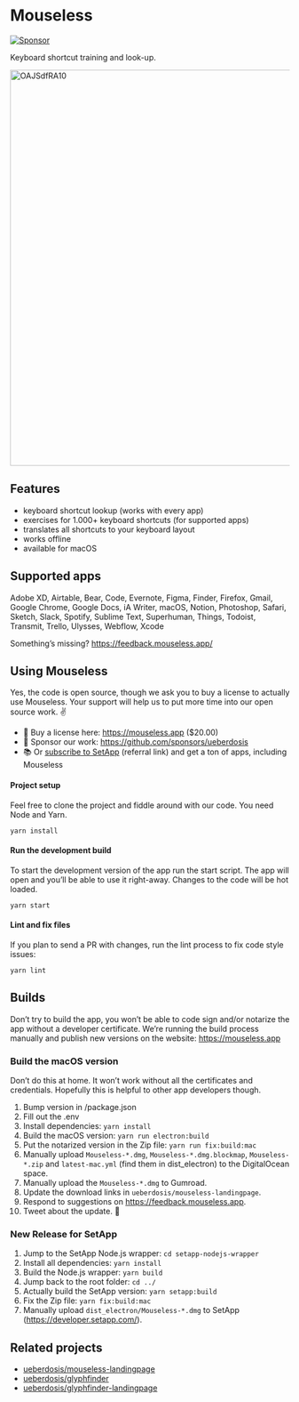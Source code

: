 # Mouseless

[![Sponsor](https://img.shields.io/static/v1?label=Sponsor&message=%E2%9D%A4&logo=GitHub)](https://github.com/sponsors/ueberdosis)

Keyboard shortcut training and look-up.

<img width="712" alt="OAJSdfRA10" src="https://user-images.githubusercontent.com/2500670/87651207-08ad2780-c753-11ea-91e7-5f8c32fa1fa1.png">

## Features

* keyboard shortcut lookup (works with every app)
* exercises for 1.000+ keyboard shortcuts (for supported apps)
* translates all shortcuts to your keyboard layout
* works offline
* available for macOS

## Supported apps

Adobe XD, Airtable, Bear, Code, Evernote, Figma, Finder, Firefox, Gmail, Google Chrome, Google Docs, iA Writer, macOS, Notion, Photoshop, Safari, Sketch, Slack, Spotify, Sublime Text, Superhuman, Things, Todoist, Transmit, Trello, Ulysses, Webflow, Xcode

Something’s missing? https://feedback.mouseless.app/

## Using Mouseless

Yes, the code is open source, though we ask you to buy a license to actually use Mouseless. Your support will help us to put more time into our open source work. ✌️

* 🤑 Buy a license here: https://mouseless.app ($20.00)
* 💝 Sponsor our work: https://github.com/sponsors/ueberdosis
* 📚️ Or [subscribe to SetApp](https://go.setapp.com/stp268?refAppID=379&utm_medium=available_on_setapp_button&utm_source=388&utm_campaign=https://github.com/ueberdosis/mouseless) (referral link) and get a ton of apps, including Mouseless

#### Project setup

Feel free to clone the project and fiddle around with our code. You need Node and Yarn.

```
yarn install
```

#### Run the development build

To start the development version of the app run the start script. The app will open and you’ll be able to use it right-away. Changes to the code will be hot loaded.

```
yarn start
```

#### Lint and fix files

If you plan to send a PR with changes, run the lint process to fix code style issues:

```
yarn lint
```

## Builds

Don’t try to build the app, you won’t be able to code sign and/or notarize the app without a developer certificate. We’re running the build process manually and publish new versions on the website: https://mouseless.app

### Build the macOS version

Don’t do this at home. It won’t work without all the certificates and credentials. Hopefully this is helpful to other app developers though.

1. Bump version in /package.json
2. Fill out the .env
3. Install dependencies: `yarn install`
4. Build the macOS version: `yarn run electron:build`
5. Put the notarized version in the Zip file: `yarn run fix:build:mac`
6. Manually upload `Mouseless-*.dmg`, `Mouseless-*.dmg.blockmap`, `Mouseless-*.zip` and `latest-mac.yml` (find them in dist_electron) to the DigitalOcean space.
7. Manually upload the `Mouseless-*.dmg` to Gumroad.
8. Update the download links in `ueberdosis/mouseless-landingpage`.
9. Respond to suggestions on https://feedback.mouseless.app.
10. Tweet about the update. 🐤

### New Release for SetApp

1. Jump to the SetApp Node.js wrapper: `cd setapp-nodejs-wrapper`
2. Install all dependencies: `yarn install`
3. Build the Node.js wrapper: `yarn build`
4. Jump back to the root folder: `cd ../`
5. Actually build the SetApp version: `yarn setapp:build`
6. Fix the Zip file: `yarn fix:build:mac`
7. Manually upload `dist_electron/Mouseless-*.dmg` to SetApp (https://developer.setapp.com/).

## Related projects

* [ueberdosis/mouseless-landingpage](https://github.com/ueberdosis/mouseless-landingpage)
* [ueberdosis/glyphfinder](https://github.com/ueberdosis/mouseless)
* [ueberdosis/glyphfinder-landingpage](https://github.com/ueberdosis/glyphfinder-landingpage)
